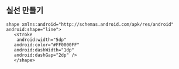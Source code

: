## 실선 만들기

    shape xmlns:android="http://schemas.android.com/apk/res/android"
    android:shape="line"> 
       <stroke
        android:width="5dp"
       android:color="#FF0000FF"
       android:dashWidth="1dp"
       android:dashGap="2dp" /> 
       </shape>

